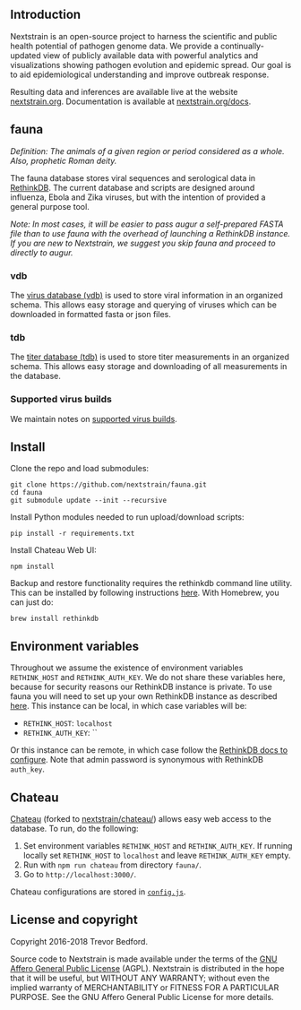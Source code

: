 ## Introduction

Nextstrain is an open-source project to harness the scientific and public health potential of pathogen genome data. We provide a continually-updated view of publicly available data with powerful analytics and visualizations showing pathogen evolution and epidemic spread. Our goal is to aid epidemiological understanding and improve outbreak response.

Resulting data and inferences are available live at the website [nextstrain.org](https://nextstrain.org). Documentation is available at [nextstrain.org/docs](https://nextstrain.org/docs).

## fauna

*Definition: The animals of a given region or period considered as a whole. Also, prophetic Roman deity.*

The fauna database stores viral sequences and serological data in [RethinkDB](RETHINKDB.md). The current database and scripts are designed around influenza, Ebola and Zika viruses, but with the intention of provided a general purpose tool.

_Note: In most cases, it will be easier to pass augur a self-prepared FASTA file than to use fauna with the overhead of launching a RethinkDB instance. If you are new to Nextstrain, we suggest you skip fauna and proceed to directly to augur._

### vdb

The [virus database (vdb)](vdb/) is used to store viral information in an organized schema. This allows easy storage and querying of viruses which can be downloaded in formatted fasta or json files.

### tdb

The [titer database (tdb)](tdb/) is used to store titer measurements in an organized schema. This allows easy storage and downloading of all measurements in the database.

### Supported virus builds

We maintain notes on [supported virus builds](builds/).

## Install

Clone the repo and load submodules:

    git clone https://github.com/nextstrain/fauna.git
    cd fauna
    git submodule update --init --recursive

Install Python modules needed to run upload/download scripts:

    pip install -r requirements.txt

Install Chateau Web UI:

    npm install

Backup and restore functionality requires the rethinkdb command line utility. This can be installed by following instructions [here](http://www.rethinkdb.com/docs/install/). With Homebrew, you can just do:

    brew install rethinkdb

## Environment variables

Throughout we assume the existence of environment variables `RETHINK_HOST` and `RETHINK_AUTH_KEY`. We do not share these variables here, because for security reasons our RethinkDB instance is private. To use fauna you will need to set up your own RethinkDB instance as described [here](RETHINKDB.md). This instance can be local, in which case variables will be:

* `RETHINK_HOST`: `localhost`
* `RETHINK_AUTH_KEY`: ``

Or this instance can be remote, in which case follow the [RethinkDB docs to configure](https://rethinkdb.com/docs/security/#securing-the-web-interface). Note that admin password is synonymous with RethinkDB `auth_key`.

## Chateau

[Chateau](https://github.com/neumino/chateau) (forked to [nextstrain/chateau/](https://github.com/nextstrain/chateau/tree/timestamp)) allows easy web access to the database. To run, do the following:

1. Set environment variables `RETHINK_HOST` and `RETHINK_AUTH_KEY`. If running locally set `RETHINK_HOST` to `localhost` and leave `RETHINK_AUTH_KEY` empty.
2. Run with `npm run chateau` from directory `fauna/`.
3. Go to `http://localhost:3000/`.

Chateau configurations are stored in [`config.js`](config.js).

## License and copyright

Copyright 2016-2018 Trevor Bedford.

Source code to Nextstrain is made available under the terms of the [GNU Affero General Public License](LICENSE.txt) (AGPL). Nextstrain is distributed in the hope that it will be useful, but WITHOUT ANY WARRANTY; without even the implied warranty of MERCHANTABILITY or FITNESS FOR A PARTICULAR PURPOSE. See the GNU Affero General Public License for more details.
